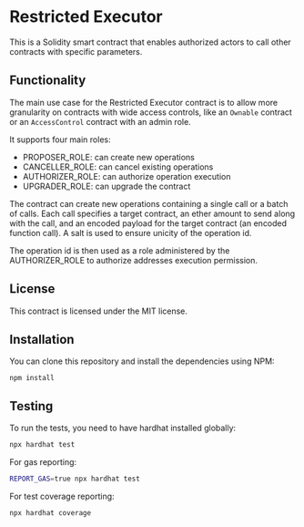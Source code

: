 # Restricted Executor

This is a Solidity smart contract that enables authorized actors to call other contracts with specific parameters.

## Functionality

The main use case for the Restricted Executor contract is to allow more granularity on contracts with wide access controls, like an `Ownable` contract or an `AccessControl` contract with an admin role.

It supports four main roles:

- PROPOSER_ROLE: can create new operations
- CANCELLER_ROLE: can cancel existing operations
- AUTHORIZER_ROLE: can authorize operation execution
- UPGRADER_ROLE: can upgrade the contract

The contract can create new operations containing a single call or a batch of calls. Each call specifies a target contract, an ether amount to send along with the call, and an encoded payload for the target contract (an encoded function call). A salt is used to ensure unicity of the operation id.

The operation id is then used as a role administered by the AUTHORIZER_ROLE to authorize addresses execution permission.

## License

This contract is licensed under the MIT license.

## Installation

You can clone this repository and install the dependencies using NPM:

```
npm install
```

## Testing

To run the tests, you need to have hardhat installed globally:

```sh
npx hardhat test
```

For gas reporting:

```sh
REPORT_GAS=true npx hardhat test

```

For test coverage reporting:

```sh
npx hardhat coverage
```
